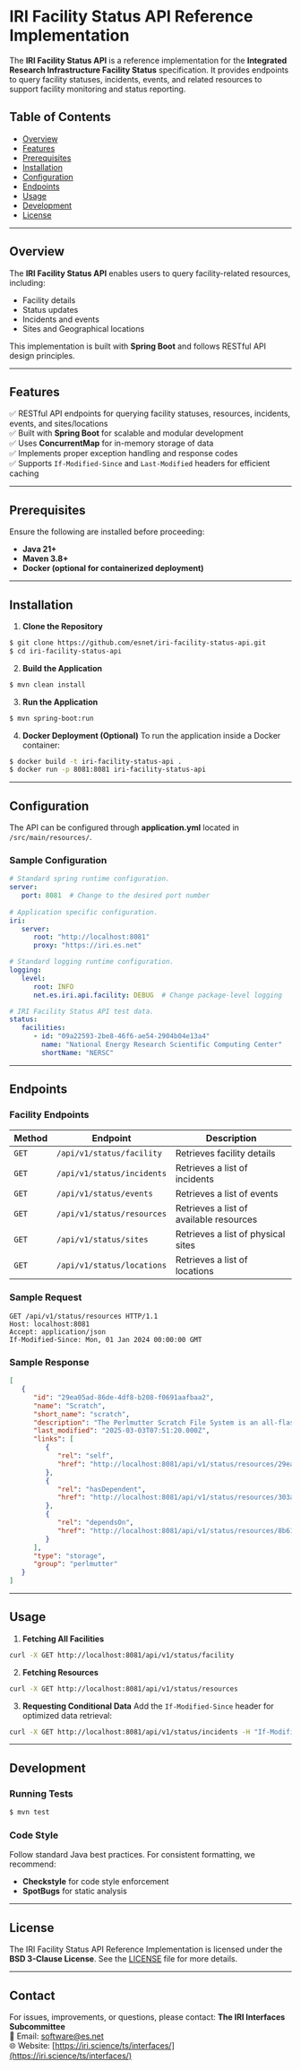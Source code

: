# IRI Facility Status API Reference Implementation

The **IRI Facility Status API** is a reference implementation for the **Integrated Research Infrastructure Facility Status** specification. It provides endpoints to query facility statuses, incidents, events, and related resources to support facility monitoring and status reporting.

## Table of Contents
- [Overview](#overview)
- [Features](#features)
- [Prerequisites](#prerequisites)
- [Installation](#installation)
- [Configuration](#configuration)
- [Endpoints](#endpoints)
- [Usage](#usage)
- [Development](#development)
- [License](#license)

---

## Overview
The **IRI Facility Status API** enables users to query facility-related resources, including:
- Facility details
- Status updates
- Incidents and events
- Sites and Geographical locations

This implementation is built with **Spring Boot** and follows RESTful API design principles.

---

## Features
✅ RESTful API endpoints for querying facility statuses, resources, incidents, events, and sites/locations  
✅ Built with **Spring Boot** for scalable and modular development  
✅ Uses **ConcurrentMap** for in-memory storage of data  
✅ Implements proper exception handling and response codes  
✅ Supports `If-Modified-Since` and `Last-Modified` headers for efficient caching

---

## Prerequisites
Ensure the following are installed before proceeding:
- **Java 21+**
- **Maven 3.8+**
- **Docker (optional for containerized deployment)**

---

## Installation

1. **Clone the Repository**
```sh
$ git clone https://github.com/esnet/iri-facility-status-api.git
$ cd iri-facility-status-api
```

2. **Build the Application**
```sh
$ mvn clean install
```

3. **Run the Application**
```sh
$ mvn spring-boot:run
```

4. **Docker Deployment (Optional)**
   To run the application inside a Docker container:
```sh
$ docker build -t iri-facility-status-api .
$ docker run -p 8081:8081 iri-facility-status-api

```

---

## Configuration
The API can be configured through **application.yml** located in `/src/main/resources/`.

### Sample Configuration
```yaml
# Standard spring runtime configuration.
server:
   port: 8081  # Change to the desired port number
   
# Application specific configuration.
iri:
   server:
      root: "http://localhost:8081"
      proxy: "https://iri.es.net"

# Standard logging runtime configuration.
logging:
   level:
      root: INFO
      net.es.iri.api.facility: DEBUG  # Change package-level logging

# IRI Facility Status API test data.
status:
   facilities:
      - id: "09a22593-2be8-46f6-ae54-2904b04e13a4"
        name: "National Energy Research Scientific Computing Center"
        shortName: "NERSC"
```

---

## Endpoints
### **Facility Endpoints**
| Method | Endpoint                   | Description                             |
|---------|----------------------------|-----------------------------------------|
| `GET`   | `/api/v1/status/facility`  | Retrieves facility details              |
| `GET`   | `/api/v1/status/incidents` | Retrieves a list of incidents           |
| `GET`   | `/api/v1/status/events`    | Retrieves a list of events              |
| `GET`   | `/api/v1/status/resources` | Retrieves a list of available resources |
| `GET`   | `/api/v1/status/sites`     | Retrieves a list of physical sites      |
| `GET`   | `/api/v1/status/locations` | Retrieves a list of locations           |

### **Sample Request**
```http
GET /api/v1/status/resources HTTP/1.1
Host: localhost:8081
Accept: application/json
If-Modified-Since: Mon, 01 Jan 2024 00:00:00 GMT
```

### **Sample Response**
```json
[
   {
      "id": "29ea05ad-86de-4df8-b208-f0691aafbaa2",
      "name": "Scratch",
      "short_name": "scratch",
      "description": "The Perlmutter Scratch File System is an all-flash file system.",
      "last_modified": "2025-03-03T07:51:20.000Z",
      "links": [
         {
            "rel": "self",
            "href": "http://localhost:8081/api/v1/status/resources/29ea05ad-86de-4df8-b208-f0691aafbaa2"
         },
         {
            "rel": "hasDependent",
            "href": "http://localhost:8081/api/v1/status/resources/303a692d-c52b-47f0-8699-045f962650e2"
         },
         {
            "rel": "dependsOn",
            "href": "http://localhost:8081/api/v1/status/resources/8b61b346-b53c-4a8e-83b4-776eaa14cc67"
         }
      ],
      "type": "storage",
      "group": "perlmutter"
   }
]
```

---

## Usage

1. **Fetching All Facilities**
```sh
curl -X GET http://localhost:8081/api/v1/status/facility
```

2. **Fetching Resources**
```sh
curl -X GET http://localhost:8081/api/v1/status/resources
```

3. **Requesting Conditional Data**
   Add the `If-Modified-Since` header for optimized data retrieval:
```sh
curl -X GET http://localhost:8081/api/v1/status/incidents -H "If-Modified-Since: Mon, 01 Jan 2024 00:00:00 GMT"
```

---

## Development
### Running Tests
```sh
$ mvn test
```

### Code Style
Follow standard Java best practices. For consistent formatting, we recommend:
- **Checkstyle** for code style enforcement
- **SpotBugs** for static analysis

---

## License
The IRI Facility Status API Reference Implementation is licensed under the **BSD 3-Clause License**. See the [LICENSE](LICENSE) file for more details.

---

## Contact
For issues, improvements, or questions, please contact:
**The IRI Interfaces Subcommittee**  
📧 Email: [software@es.net](mailto:software@es.net)  
🌐 Website: [https://iri.science/ts/interfaces/](https://iri.science/ts/interfaces/)

